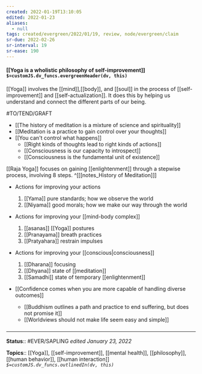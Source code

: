 ```yaml
---
created: 2022-01-19T13:10:05 
edited: 2022-01-23
aliases:
  - null
tags: created/evergreen/2022/01/19, review, node/evergreen/claim
sr-due: 2022-02-26
sr-interval: 19
sr-ease: 190
---
```


#### [[Yoga is a wholistic philosophy of self-improvement]] `$=customJS.dv_funcs.evergreenHeader(dv, this)`

[[Yoga]] involves the [[mind]],[[body]], and [[soul]] in the process of [[self-improvement]] and [[self-actualization]]. 
It does this by helping us understand and connect the different parts of our being.

#TO/TEND/GRAFT 
- [[The history of meditation is a mixture of science and spirituality]]
- [[Meditation is a practice to gain control over your thoughts]] 
- [[You can't control what happens]]
	- [[Right kinds of thoughts lead to right kinds of actions]]
	- [[Consciousness is our capacity to introspect]]
	- [[Consciousness is the fundamental unit of existence]]

[[Raja Yoga]] focuses on gaining [[enlightenment]] through a stepwise process, involving 8 steps.
^[[[notes_History of Meditation]]]
- Actions for improving your actions
	1. [[Yama]] pure standards; how we observe the world
	2. [[Niyama]] good morals; how we make our way through the world
- Actions for improving your [[mind-body complex]]  
	1. [[asanas]] [[Yoga]] postures
	4. [[Pranayama]] breath practices
	5. [[Pratyahara]] restrain impulses
- Actions for improving your [[conscious|consciousness]]  
	1. [[Dharana]] focusing
	7. [[Dhyana]] state of [[meditation]]
	8. [[Samadhi]] state of temporary [[enlightenment]]
	
- [[Confidence comes when you are more capable of handling diverse outcomes]]
	- [[Buddhism outlines a path and practice to end suffering, but does not promise it]]
	- [[Worldviews should not make life seem easy and simple]]

### <hr class="footnote"/>

**Status**:: #EVER/SAPLING 
*edited January 23, 2022*

**Topics**:: [[Yoga]], [[self-improvement]], [[mental health]], [[philosophy]], [[human behavior]], [[human interaction]]
*`$=customJS.dv_funcs.outlinedIn(dv, this)`*
